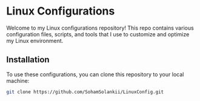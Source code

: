 # Linux Configurations

Welcome to my Linux configurations repository! This repo contains various configuration files, scripts, and tools that I use to customize and optimize my Linux environment.

## Installation

To use these configurations, you can clone this repository to your local machine:

```bash
git clone https://github.com/SohamSolankii/LinuxConfig.git
